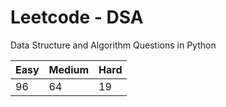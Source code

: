 # Leetcode - DSA

Data Structure and Algorithm Questions in Python

| Easy   |  Medium  | Hard |
|--------|----------|------|
|   96   |    64    |  19  |
